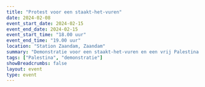 ```yaml
---
title: "Protest voor een staakt-het-vuren"
date: 2024-02-08
event_start_date: 2024-02-15
event_end_date: 2024-02-15
event_start_time: "18.00 uur"
event_end_time: "19.00 uur"
location: "Station Zaandam, Zaandam"
summary: "Demonstratie voor een staakt-het-vuren en een vrij Palestina."
tags: ["Palestina", "demonstratie"]
showBreadcrumbs: false
layout: event
type: event
---
```

